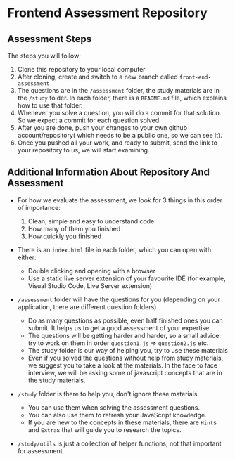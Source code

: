 # Frontend Assessment Repository

## Assessment Steps

The steps you will follow:

1. Clone this repository to your local computer
2. After cloning, create and switch to a new branch called `front-end-assessment`
3. The questions are in the `/assessment` folder, the study materials are in the `/study` folder. In each folder, there is a `README.md` file, which explains how to use that folder.
4. Whenever you solve a question, you will do a commit for that solution. So we expect a commit for each question solved.
5. After you are done, push your changes to your own github account/repository( which needs to be a public one, so we can see it).
6. Once you pushed all your work, and ready to submit, send the link to your repository to us, we will start examining.


## Additional Information About Repository And Assessment

- For how we evaluate the assessment, we look for 3 things in this order of importance:
  1. Clean, simple and easy to understand code
  2. How many of them you finished
  3. How quickly you finished



- There is an `index.html` file in each folder, which you can open with either:
  - Double clicking and opening with a browser
  - Use a static live server extension of your favourite IDE (for example, Visual Studio Code, Live Server extension)

- `/assessment` folder will have the questions for you (depending on your application, there are different question folders)
  - Do as many questions as possible, even half finished ones you can submit. It helps us to get a good assessment of your expertise.
  - The questions will be getting harder and harder, so a small advice: try to work on them in order `question1.js` => `question2.js` etc.
  - The study folder is our way of helping you, try to use these materials
  - Even if you solved the questions without help from study materials, we suggest you to take a look at the materials. In the face to face interview, we will be asking some of javascript concepts that are in the study materials.

- `/study` folder is there to help you, don't ignore these materials.

  - You can use them when solving the assessment questions.
  - You can also use them to refresh your JavaScript knowledge.
  - If you are new to the concepts in these materials, there are `Hint`s and `Extra`s that will guide you to research the topics.

- `/study/utils` is just a collection of helper functions, not that important for assessment.

